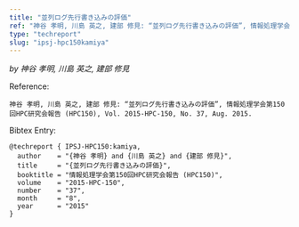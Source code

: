 ```yaml
---
title: "並列ログ先行書き込みの評価"
ref: "神谷 孝明, 川島 英之, 建部 修見: “並列ログ先行書き込みの評価”, 情報処理学会第150回HPC研究会報告 (HPC150), Vol. 2015-HPC-150, No. 37, Aug. 2015."
type: "techreport"
slug: "ipsj-hpc150kamiya"
---
```


_by 神谷 孝明, 川島 英之, 建部 修見_

Reference:

```
神谷 孝明, 川島 英之, 建部 修見: “並列ログ先行書き込みの評価”, 情報処理学会第150回HPC研究会報告 (HPC150), Vol. 2015-HPC-150, No. 37, Aug. 2015.
```

Bibtex Entry:

```
@techreport { IPSJ-HPC150:kamiya,
  author    = "{神谷 孝明} and {川島 英之} and {建部 修見}",
  title     = "{並列ログ先行書き込みの評価}",
  booktitle = "情報処理学会第150回HPC研究会報告 (HPC150)",
  volume    = "2015-HPC-150",
  number    = "37",
  month     = "8",
  year      = "2015"
}
```
